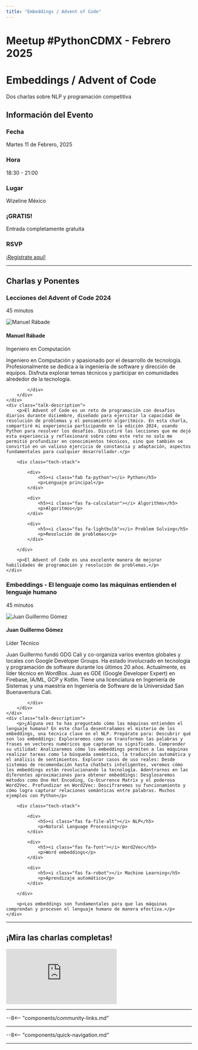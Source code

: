```yaml
---
title: "Embeddings / Advent of Code"
---
```


# Meetup #PythonCDMX <i class="fab fa-python"></i> - Febrero 2025

<div class="meetup-hero">
    <h1>Embeddings / Advent of Code</h1>
    <p class="meetup-subtitle">Dos charlas sobre NLP y programación competitiva</p>
</div>

## Información del Evento

<div class="event-details">
    <div class="detail-card date-card">
        <h3><i class="fas fa-calendar-alt"></i> Fecha</h3>
        <p>Martes 11 de Febrero, 2025</p>
    </div>
    <div class="detail-card time-card">
        <h3><i class="fas fa-clock"></i> Hora</h3>
        <p>18:30 - 21:00</p>
    </div>
    <div class="detail-card location-card">
        <h3><i class="fas fa-map-marker-alt"></i> Lugar</h3>
        <p>Wizeline México</p>
    </div>
    <div class="detail-card free-card">
        <h3><i class="fas fa-gift"></i> ¡GRATIS!</h3>
        <p>Entrada completamente gratuita</p>
    </div>
    <div class="detail-card rsvp-card">
        <h3><i class="fas fa-ticket-alt"></i> RSVP</h3>
        <p><a href="https://www.meetup.com/python-mexico/">¡Regístrate aquí!</a></p>
    </div>
</div>

---

## Charlas y Ponentes

<div class="talk-section">
    <div class="talk-header">
        <h3><i class="fas fa-rocket"></i> Lecciones del Advent of Code 2024</h3>
        <p><i class="fas fa-stopwatch"></i> 45 minutos</p>
    </div>
    <div class="speaker-section">
        <div class="speaker-photo">
            <img src="/images/ponentes/202502-PythonCDMX-manuel-rabade.jpg" alt="Manuel Rábade">
        </div>
        <div class="speaker-info">
            <h4>Manuel Rábade</h4>
            <p>Ingeniero en Computación</p>
            <p>Ingeniero en Computación y apasionado por el desarrollo de tecnología. Profesionalmente se dedica a la ingeniería de software y dirección de equipos. Disfruta explorar temas técnicos y participar en comunidades alrededor de la tecnología.</p>
            <div class="speaker-links">

            </div>
        </div>
    </div>
    <div class="talk-description">
        <p>El Advent of Code es un reto de programación con desafíos diarios durante diciembre, diseñado para ejercitar la capacidad de resolución de problemas y el pensamiento algorítmico. En esta charla, compartiré mi experiencia participando en la edición 2024, usando Python para resolver los desafíos. Discutiré las lecciones que me dejó esta experiencia y reflexionaré sobre cómo este reto no solo me permitió profundizar en conocimientos técnicos, sino que también se convirtió en un valioso ejercicio de constancia y adaptación, aspectos fundamentales para cualquier desarrollador.</p>

        <div class="tech-stack">

            <div>
                <h5><i class="fab fa-python"></i> Python</h5>
                <p>Lenguaje principal</p>
            </div>

            <div>
                <h5><i class="fas fa-calculator"></i> Algorithms</h5>
                <p>Algoritmos</p>
            </div>

            <div>
                <h5><i class="fas fa-lightbulb"></i> Problem Solving</h5>
                <p>Resolución de problemas</p>
            </div>

        </div>

        <p>El Advent of Code es una excelente manera de mejorar habilidades de programación y resolución de problemas.</p>
    </div>
</div>

<div class="talk-section">
    <div class="talk-header">
        <h3><i class="fas fa-rocket"></i> Embeddings - El lenguaje como las máquinas entienden el lenguaje humano</h3>
        <p><i class="fas fa-stopwatch"></i> 45 minutos</p>
    </div>
    <div class="speaker-section">
        <div class="speaker-photo">
            <img src="/../../images/ponentes/202502-PythonCDMX-juan-gomez.jpg" alt="Juan Guillermo Gómez">
        </div>
        <div class="speaker-info">
            <h4>Juan Guillermo Gómez</h4>
            <p>Líder Técnico</p>
            <p>Juan Guillermo fundó GDG Cali y co-organiza varios eventos globales y locales con Google Developer Groups. Ha estado involucrado en tecnología y programación de software durante los últimos 20 años. Actualmente, es líder técnico en WordBox. Juan es GDE (Google Developer Expert) en Firebase, IA/ML, GCP y Kotlin. Tiene una licenciatura en Ingeniería de Sistemas y una maestría en Ingeniería de Software de la Universidad San Buenaventura Cali.</p>
            <div class="speaker-links">

            </div>
        </div>
    </div>
    <div class="talk-description">
        <p>¿Alguna vez te has preguntado cómo las máquinas entienden el lenguaje humano? En este charla desentrañamos el misterio de los embeddings, una técnica clave en el NLP. Prepárate para: Descubrir qué son los embeddings: Exploraremos cómo se transforman las palabras y frases en vectores numéricos que capturan su significado. Comprender su utilidad: Analizaremos cómo los embeddings permiten a las máquinas realizar tareas como la búsqueda semántica, la traducción automática y el análisis de sentimientos. Explorar casos de uso reales: Desde sistemas de recomendación hasta chatbots inteligentes, veremos cómo los embeddings están revolucionando la tecnología. Adentrarnos en las diferentes aproximaciones para obtener embeddings: Desglosaremos métodos como One Hot Encoding, Co-Ocurrence Matrix y el poderoso Word2Vec. Profundizar en Word2Vec: Descifraremos su funcionamiento y cómo logra capturar relaciones semánticas entre palabras. Muchos ejemplos con Python</p>

        <div class="tech-stack">

            <div>
                <h5><i class="fas fa-file-alt"></i> NLP</h5>
                <p>Natural Language Processing</p>
            </div>

            <div>
                <h5><i class="fas fa-font"></i> Word2Vec</h5>
                <p>Word embeddings</p>
            </div>

            <div>
                <h5><i class="fas fa-robot"></i> Machine Learning</h5>
                <p>Aprendizaje automático</p>
            </div>

        </div>

        <p>Los embeddings son fundamentales para que las máquinas comprendan y procesen el lenguaje humano de manera efectiva.</p>
    </div>
</div>

---

## ¡Mira las charlas completas!

<div class="video-section">
    <div class="video-container">
        <div class="video-wrapper">
            <iframe
                src="https://www.youtube.com/embed/fBPcHm2y4w4"
                title="Meetup PythonCDMX Febrero 2025"
                frameborder="0"
                allow="accelerometer; autoplay; clipboard-write; encrypted-media; gyroscope; picture-in-picture; web-share"
                allowfullscreen>
            ></iframe>
        </div>
    </div>
</div>

---

--8<-- "components/community-links.md"

---

--8<-- "components/quick-navigation.md"

---
